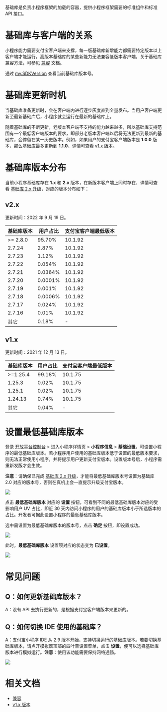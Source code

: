 基础库是负责小程序框架的加载的容器，提供小程序框架需要的标准组件和标准 API 接口。

# 基础库与客户端的关系

小程序能力需要支付宝客户端来支撑，每一版基础库新增能力都需要特定版本以上客户端才能运行，高版本基础库的某些新能力无法兼容低版本客户端，关于基础库兼容方法，可参见 [兼容](https://opendocs.alipay.com/mini/framework/compatibility) 文档。

通过 [my.SDKVersion](https://opendocs.alipay.com/mini/api/sdk-version) 查看当前基础库版本号。

# 基础库更新时机

当基础库准备更新时，会在客户端内进行逐步灰度直到全量发布。当用户客户端更新至最新基础库后，小程序就会运行在最新的基础库上。

随着基础库的不断更新，老版本客户端不支持的能力越来越多，所以基础库支持范围有一个最低客户端版本的要求，即部分老版本客户端以后将无法更新到最新的基础库，会停留在某一历史版本。例如，如果用户的支付宝客户端版本是 **1.0.0** 版本，那么基础库最多更新到 **1.1.0**，详情可查看 [v1.x 版本](https://opendocs.alipay.com/mini/ide/framework-changelog)。

# 基础库版本分布

当前小程序基础库存在 **1.x** 和 **2.x** 版本，在新版本客户端上同时存在，详情可查看 [基础库 2.x 升级](https://opendocs.alipay.com/mini/framework/lib-upgrade-v2)，对应的版本分布如下：

## v2.x

更新时间：2022 年 9 月 19 日。

| **基础库版本** | **用户占比** | **支付宝客户端最低版本** |
| -------------- | ------------ | ------------------------ |
| >= 2.8.0      | 95.70%       | 10.1.92                  |
| 2.7.24      | 2.87%       | 10.1.92                  |
| 2.7.23         | 1.12%       | 10.1.92                  |
| 2.7.22         | 0.054%        | 10.1.92                  |
| 2.7.21         | 0.0364%        | 10.1.92                  |
| 2.7.20         | 0.0001%      | 10.1.92                  |
| 2.7.19         | 0.001%      | 10.1.92                  |
| 2.7.18         | 0.0006%      | 10.1.92                  |
| 2.7.17         | 0.024%        | 10.1.92                  |
| 2.7.16         | 0.01%        | 10.1.92                  |
| 其它           | 0.18%       | -                        |

## v1.x

更新时间：2021 年 12 月 13 日。

| **基础库版本** | **用户占比** | **支付宝客户端最低版本** |
| -------------- | ------------ | ------------------------ |
| >=1.25.4       | 99.18%       | 10.1.75                  |
| 1.25.3         | 0.02%        | 10.1.75                  |
| 1.25.1         | 0.02%        | 10.1.75                  |
| 1.24.13        | 0.74%        | 10.1.75                  |
| 其它           | 0.04%        | -                        |

# 设置最低基础库版本

登录 [开放平台控制台](https://open.alipay.com/dev/workspace) > 进入小程序详情页 > **小程序信息** > **基础设置**，可设置小程序的最低基础库版本。若小程序用户使用的基础库版本低于设置的最低版本要求，则无法正常使用小程序，并将提示用户更新支付宝版本。设置版本号后，小程序需重新发版才会生效。

**注意**：请确保已完成 [基础库 2.x 升级](https://opendocs.alipay.com/mini/framework/lib-upgrade-v2)，才能将最低基础库版本号设置为基础库 2.0 对应的版本号，否则在真机上会一直提示升级支付宝版本。

![](https://cdn.nlark.com/yuque/0/2022/png/179989/1661332691436-c5e1cad9-a781-428e-8e9e-48165032b02e.png)

点击 **最低基础库版本** 对应的 **设置** 按钮，可看到不同的最低基础库版本对应的受影响用户 UV 占比，即近 30 天内访问小程序的用户的基础库版本小于所选版本的占比。开发者可据此设置小程序的最低基础库版本。

选中需设置为最低基础库版本的版本号，点击 **确定** 按钮，即设置成功。

![](https://cdn.nlark.com/yuque/0/2022/png/179989/1661332766198-24f11852-384a-47be-8088-44cf1fe5bc0b.png)

此时，**最低基础库版本** 设置项对应的状态变为 **已设置**。

![](https://cdn.nlark.com/yuque/0/2022/png/179989/1661332873573-2ca50a1d-af98-477f-8fae-bc5f2e1ac5fa.png)

# 常见问题

## Q：如何更新基础库版本？

A：没有 API 去执行更新的，是根据支付宝客户端版本来更新的。

## Q：如何切换 IDE 使用的基础库？

A：支付宝小程序 IDE 从 2.9 版本开始，支持切换运行的基础库版本。若要切换基础库版本，请点开模拟器顶部的四叶草设置菜单，点击 **设置**，便可以选择基础库版本进行模拟运行。**注意**：使用该功能需要保持网络通畅。

![](https://gw.alipayobjects.com/mdn/rms_aba389/afts/img/A*t39tQp7Xx74AAAAAAAAAAAAAARQnAQ)

# 相关文档

- [兼容](https://opendocs.alipay.com/mini/framework/compatibility)
- [v1.x 版本](https://opendocs.alipay.com/mini/ide/framework-changelog)
